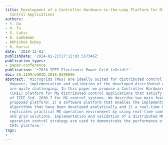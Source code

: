 ```yaml
---
title: Development of a Controller Hardware-in-the-Loop Platform for Microgrid Distributed
  Control Applications
authors:
- Y. Du
- H. Tu
- S. Lukic
- D. Lubkeman
- Abhishek Dubey
- G. Karsai
date: '2018-11-01'
publishDate: '2024-01-21T17:12:03.537346Z'
publication_types:
- paper-conference
publication: '*2018 IEEE Electronic Power Grid (eGrid)*'
doi: 10.1109/eGRID.2018.8598696
abstract: 'Microgrids (MGs) are ideally suited for distributed control solutions.
  However, implementation and validation of the developed distributed control algorithms
  are quite challenging. In this paper we propose a Controller Hardware-in-the-Loop
  (CHIL) platform for MG distributed control applications that satisfy the requirements
  of IEEE Std. 2030.7 for MG control systems. We describe two main features of the
  proposed platform: 1) a software platform that enables the implementation of control
  algorithms that have been developed analytically and 2) a real-time MG testbed that
  replicates practical MG operation environment by using real-time communication network
  and grid solutions. Implementation and validation of a distributed MG synchronization
  operation control strategy are used to demonstrate the performance of the proposed
  CHIL platform.'
tags:
- ''
---
```

